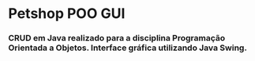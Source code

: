 # Petshop POO GUI

### CRUD em Java realizado para a disciplina Programação Orientada a Objetos. Interface gráfica utilizando Java Swing.

